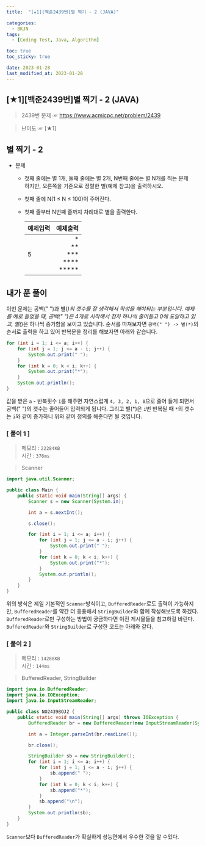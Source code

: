 ```yaml
---
title:  "[★1][백준2439번]별 찍기 - 2 (JAVA)" 

categories:
  - BKJN
tags:
  - [Coding Test, Java, Algorithm]

toc: true
toc_sticky: true

date: 2023-01-28
last_modified_at: 2023-01-28
---
```

[★1][백준2439번]별 찍기 - 2 (JAVA)
----
> 2439번 문제 ☞ <https://www.acmicpc.net/problem/2439>  

> 난이도 ☞ [★1]
  
## 별 찍기 - 2  
  
- 문제
  - 첫째 줄에는 별 1개, 둘째 줄에는 별 2개, N번째 줄에는 별 N개를 찍는 문제<br>하지만, 오른쪽을 기준으로 정렬한 별(예제 참고)을 출력하시오.
  - 첫째 줄에 N(1 ≤ N ≤ 100)이 주어진다.
  - 첫째 줄부터 N번째 줄까지 차례대로 별을 출력한다.
    
	|예제입력|예제출력|
	|:--|--:|
	|5|&nbsp;&nbsp;&nbsp;&nbsp;\*<br>&nbsp;&nbsp;&nbsp;\*\*<br>&nbsp;&nbsp;\*\*\*<br>&nbsp;\*\*\*\*<br>\*\*\*\*\*|

  
## 내가 푼 풀이  
이번 문제는 공백(" ")과 별(*)의 갯수를 잘 생각해서 작성을 해야되는 부분입니다. 예제를 예로 들었을 때, 공백(" ")은 4개로 시작해서 점차 하나씩 줄어들고 0에 도달하고 있고, 별(*)은 하나씩 증가함을 보이고 있습니다. 순서를 따져보자면 `공백(" ") -> 별(*)`의 순서로 출력을 하고 있어 반복문을 정리를 해보자면 아래와 같습니다.
```java
for (int i = 1; i <= a; i++) {
	for (int j = 1; j <= a - i; j++) {
		System.out.print(" ");
	}
	for (int k = 0; k < i; k++) {
		System.out.print("*");
	}
	System.out.println();
}
```
값을 받은 `a` - 반복횟수 `i`를 해주면 자연스럽게 `4, 3, 2, 1, 0`으로 줄어 들게 되면서 공백(" ")의 갯수는 줄어들어 입력되게 됩니다. 그리고 별(*)은 `i`번 반복될 때 `*`의 갯수는 `i`와 같이 증가하니 위와 같이 정의를 해준다면 될 것입니다.
### [ 풀이 1 ]  
>메모리 : `22284KB`  
>시간 : `376ms`  

> Scanner
  
```java
import java.util.Scanner;

public class Main {
	public static void main(String[] args) {
		Scanner s = new Scanner(System.in);

		int a = s.nextInt();

		s.close();

		for (int i = 1; i <= a; i++) {
			for (int j = 1; j <= a - i; j++) {
				System.out.print(" ");
			}
			for (int k = 0; k < i; k++) {
				System.out.print("*");
			}
			System.out.println();
		}
	}
}
```
위의 방식은 제일 기본적인 `Scanner`방식이고, `BufferedReader`로도 출력이 가능하지만, `BufferedReader`를 약간 더 응용해서 `StringBuilder`와 함께 작성해보도록 하겠다. `BufferedReader`로만 구성하는 방법이 궁금하다면 이전 게시물들을 참고하길 바란다. `BufferedReader`와 `StringBuilder`로 구성한 코드는 아래와 같다.
### [ 풀이 2 ]  
>메모리 : `14288KB`  
>시간 : `144ms`  
  
>BufferedReader, StringBuilder
  
```java
import java.io.BufferedReader;
import java.io.IOException;
import java.io.InputStreamReader;

public class NO2439BOJ2 {
	public static void main(String[] args) throws IOException {
		BufferedReader br = new BufferedReader(new InputStreamReader(System.in));

		int a = Integer.parseInt(br.readLine());

		br.close();

		StringBuilder sb = new StringBuilder();
		for (int i = 1; i <= a; i++) {
			for (int j = 1; j <= a - i; j++) {
				sb.append(" ");
			}
			for (int k = 0; k < i; k++) {
				sb.append("*");
			}
			sb.append("\n");
		}
		System.out.println(sb);
	}
}

```
`Scanner`보다 `BufferedReader`가 확실하게 성능면에서 우수한 것을 알 수있다.